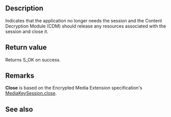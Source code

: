 ## Description

Indicates that the application no longer needs the session and the Content Decryption Module (CDM) should release any resources associated with the session and close it.

## Return value

Returns S_OK on success.

## Remarks

**Close** is based on the Encrypted Media Extension specification's [MediaKeySession.close](https://www.w3.org/TR/2017/REC-encrypted-media-20170918/#dom-mediakeysession-close).

## See also